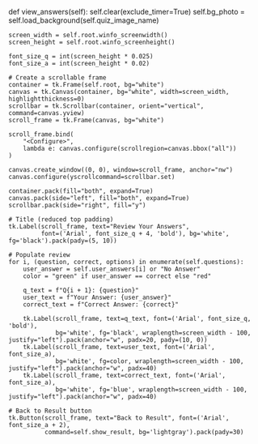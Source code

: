 def view_answers(self):
    self.clear(exclude_timer=True)
    self.bg_photo = self.load_background(self.quiz_image_name)

    screen_width = self.root.winfo_screenwidth()
    screen_height = self.root.winfo_screenheight()

    font_size_q = int(screen_height * 0.025)
    font_size_a = int(screen_height * 0.02)

    # Create a scrollable frame
    container = tk.Frame(self.root, bg="white")
    canvas = tk.Canvas(container, bg="white", width=screen_width, highlightthickness=0)
    scrollbar = tk.Scrollbar(container, orient="vertical", command=canvas.yview)
    scroll_frame = tk.Frame(canvas, bg="white")

    scroll_frame.bind(
        "<Configure>",
        lambda e: canvas.configure(scrollregion=canvas.bbox("all"))
    )

    canvas.create_window((0, 0), window=scroll_frame, anchor="nw")
    canvas.configure(yscrollcommand=scrollbar.set)

    container.pack(fill="both", expand=True)
    canvas.pack(side="left", fill="both", expand=True)
    scrollbar.pack(side="right", fill="y")

    # Title (reduced top padding)
    tk.Label(scroll_frame, text="Review Your Answers",
             font=('Arial', font_size_q + 4, 'bold'), bg='white', fg='black').pack(pady=(5, 10))

    # Populate review
    for i, (question, correct, options) in enumerate(self.questions):
        user_answer = self.user_answers[i] or "No Answer"
        color = "green" if user_answer == correct else "red"

        q_text = f"Q{i + 1}: {question}"
        user_text = f"Your Answer: {user_answer}"
        correct_text = f"Correct Answer: {correct}"

        tk.Label(scroll_frame, text=q_text, font=('Arial', font_size_q, 'bold'),
                 bg='white', fg='black', wraplength=screen_width - 100, justify="left").pack(anchor="w", padx=20, pady=(10, 0))
        tk.Label(scroll_frame, text=user_text, font=('Arial', font_size_a),
                 bg='white', fg=color, wraplength=screen_width - 100, justify="left").pack(anchor="w", padx=40)
        tk.Label(scroll_frame, text=correct_text, font=('Arial', font_size_a),
                 bg='white', fg='blue', wraplength=screen_width - 100, justify="left").pack(anchor="w", padx=40)

    # Back to Result button
    tk.Button(scroll_frame, text="Back to Result", font=('Arial', font_size_a + 2),
              command=self.show_result, bg='lightgray').pack(pady=30)